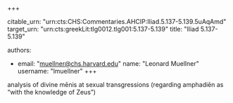 +++


citable_urn: "urn:cts:CHS:Commentaries.AHCIP:Iliad.5.137-5.139.5uAqAmd"
target_urn: "urn:cts:greekLit:tlg0012.tlg001:5.137-5.139"
title: "Iliad 5.137-5.139"

authors:
- email: "muellner@chs.harvard.edu"
  name: "Leonard Muellner"
  username: "lmuellner"
+++

<p>analysis of divine mēnis at sexual transgressions (regarding amphadiēn as “with the knowledge of Zeus”)</p>